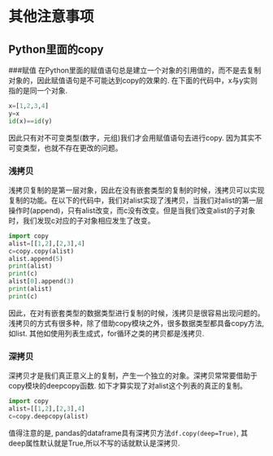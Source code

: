 # 其他注意事项

## Python里面的copy

###赋值
在Python里面的赋值语句总是建立一个对象的引用值的，而不是去复制对象的，因此赋值语句是不可能达到copy的效果的. 在下面的代码中，x与y实则指的是同一个对象.
```python
x=[1,2,3,4]
y=x
id(x)==id(y)
```
 因此只有对不可变类型(数字，元组)我们才会用赋值语句去进行copy. 因为其实不可变类型，也就不存在更改的问题。

### 浅拷贝
浅拷贝复制的是第一层对象，因此在没有嵌套类型的复制的时候，浅拷贝可以实现复制的功能。在以下的代码中，我们对alist实现了浅拷贝，当我们对alist的第一层操作时(append)，只有alist改变，而c没有改变。但是当我们改变alist的子对象时，我们发现c对应的子对象相应发生了改变。
```python
import copy
alist=[[1,2],[2,3],4]
c=copy.copy(alist)
alist.append(5)
print(alist)
print(c)
alist[0].append(3)
print(alist)
print(c)
```
因此，在对有嵌套类型的数据类型进行复制的时候，浅拷贝是很容易出现问题的。浅拷贝的方式有很多种，除了借助copy模块之外，很多数据类型都具备copy方法, 如list. 其他如使用列表生成式，for循环之类的拷贝都是浅拷贝.

### 深拷贝
深拷贝才是我们真正意义上的复制，产生一个独立的对象。深拷贝常常要借助于copy模块的deepcopy函数. 如下才算实现了对alist这个列表的真正的复制。
```python
import copy
alist=[[1,2],[2,3],4]
c=copy.deepcopy(alist)
```
值得注意的是, pandas的dataframe具有深拷贝方法`df.copy(deep=True)`, 其deep属性默认就是True,所以不写的话就默认是深拷贝.




